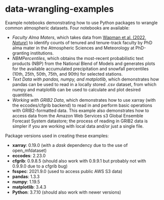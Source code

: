 # data-wrangling-examples
Example notebooks demonstrating how to use Python packages to wrangle common atmospheric datasets. Four notebooks are available: 

<ul>
  <li><i>Faculty Alma Maters</i>, which takes data from <a href="https://www.nature.com/articles/s41586-022-05222-x">Wapman et al. (2022, <i>Nature</i>)</a> to identify counts of tenured and tenure-track faculty by PhD alma mater in the Atmospheric Sciences and Meteorology at PhD-granting institutions.</li>
  <li><i>NBMPercentiles</i>, which obtains the most-recent probabilistic text products (NBP) from the National Blend of Models and generates plots for the available accumulated precipitation and snowfall percentiles (10th, 25th, 50th, 75th, and 90th) for selected stations.</li>
    <li><i>Text Data with pandas, numpy, and matplotlib</i>, which demonstrates how pandas can be used to read in a locally stored .csv dataset, from which numpy and matplotlib can be used to calculate and plot desired quantities.</li>
  <li><i>Working with GRIB2 Data</i>, which demonstrates how to use xarray (with the eccodes/cfgrib backend) to read in and perform basic operations with GRIB2-formatted data. This example also demonstrates how to access data from the Amazon Web Services s3 Global Ensemble Forecast System datastore; the process of reading in GRIB2 data is simpler if you are working with local data and/or just a single file.</li>
</ul>

Package versions used in creating these examples:
<ul>
  <li><b>xarray</b>: 0.19.0 (with a <i>dask</i> dependency due to the use of open_mfdataset)</li>
  <li><b>eccodes</b>: 2.23.0</li>
  <li><b>cfgrib</b>: 0.9.8.5 (should also work with 0.9.9.1 but probably not with 0.9.9.0 due to a cfgrib bug)</li>
  <li><b>fsspec</b>: 2021.9.0 (used to access public AWS S3 data)</li>
  <li><b>pandas</b>: 1.3.3</li>
  <li><b>numpy</b>: 1.19.5</li>
  <li><b>matplotlib</b>: 3.4.3</li>
  <li><b>Python</b>: 3.7.10 (should also work with newer versions)</li>
</ul>
